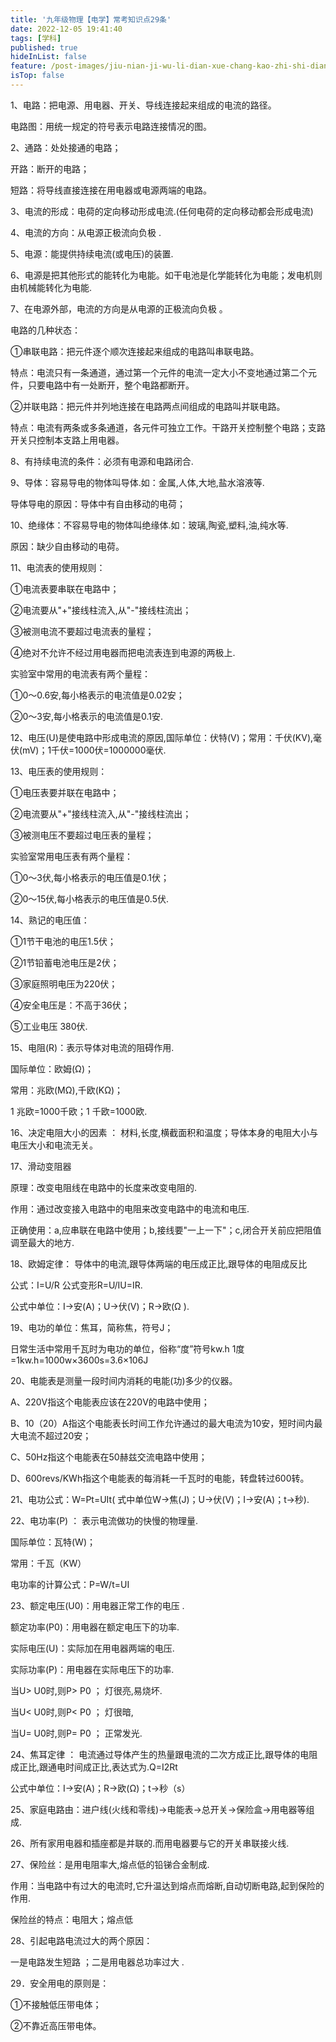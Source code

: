 ```yaml
---
title: '九年级物理【电学】常考知识点29条'
date: 2022-12-05 19:41:40
tags: [学科]
published: true
hideInList: false
feature: /post-images/jiu-nian-ji-wu-li-dian-xue-chang-kao-zhi-shi-dian-29-tiao.png
isTop: false
---
```

1、电路：把电源、用电器、开关、导线连接起来组成的电流的路径。



电路图：用统一规定的符号表示电路连接情况的图。



2、通路：处处接通的电路；



开路：断开的电路；



短路：将导线直接连接在用电器或电源两端的电路。



3、电流的形成：电荷的定向移动形成电流.(任何电荷的定向移动都会形成电流)



4、电流的方向：从电源正极流向负极 .



5、电源：能提供持续电流(或电压)的装置.



6、电源是把其他形式的能转化为电能。如干电池是化学能转化为电能；发电机则由机械能转化为电能.



7、在电源外部，电流的方向是从电源的正极流向负极 。



电路的几种状态：



①串联电路：把元件逐个顺次连接起来组成的电路叫串联电路。

特点：电流只有一条通道，通过第一个元件的电流一定大小不变地通过第二个元件，只要电路中有一处断开，整个电路都断开。



②并联电路：把元件并列地连接在电路两点间组成的电路叫并联电路。



特点：电流有两条或多条通道，各元件可独立工作。干路开关控制整个电路；支路开关只控制本支路上用电器。



8、有持续电流的条件：必须有电源和电路闭合.



9、导体：容易导电的物体叫导体.如：金属,人体,大地,盐水溶液等.



导体导电的原因：导体中有自由移动的电荷；



10、绝缘体：不容易导电的物体叫绝缘体.如：玻璃,陶瓷,塑料,油,纯水等.



原因：缺少自由移动的电荷。



11、电流表的使用规则：



①电流表要串联在电路中；



②电流要从"+"接线柱流入,从"-"接线柱流出；



③被测电流不要超过电流表的量程；



④绝对不允许不经过用电器而把电流表连到电源的两极上.



实验室中常用的电流表有两个量程：



①0～0.6安,每小格表示的电流值是0.02安；



②0～3安,每小格表示的电流值是0.1安.



12、电压(U)是使电路中形成电流的原因,国际单位：伏特(V)；常用：千伏(KV),毫伏(mV)；1千伏=1000伏=1000000毫伏.



13、电压表的使用规则：



①电压表要并联在电路中；



②电流要从"+"接线柱流入,从"-"接线柱流出；



③被测电压不要超过电压表的量程；



实验室常用电压表有两个量程：



①0～3伏,每小格表示的电压值是0.1伏；



②0～15伏,每小格表示的电压值是0.5伏.



14、熟记的电压值：

①1节干电池的电压1.5伏；

②1节铅蓄电池电压是2伏；

③家庭照明电压为220伏；

④安全电压是：不高于36伏；

⑤工业电压 380伏.



15、电阻(R)：表示导体对电流的阻碍作用.



国际单位：欧姆(Ω)；



常用：兆欧(MΩ),千欧(KΩ)；



1 兆欧=1000千欧；1 千欧=1000欧.



16、决定电阻大小的因素 ： 材料,长度,横截面积和温度；导体本身的电阻大小与电压大小和电流无关。



17、滑动变阻器



原理：改变电阻线在电路中的长度来改变电阻的.



作用：通过改变接入电路中的电阻来改变电路中的电流和电压.



正确使用：a,应串联在电路中使用；b,接线要"一上一下"；c,闭合开关前应把阻值调至最大的地方.



18、欧姆定律： 导体中的电流,跟导体两端的电压成正比,跟导体的电阻成反比



公式：I=U/R    公式变形R=U/IU=IR.  



公式中单位：I→安(A)；U→伏(V)；R→欧(Ω ).



19、电功的单位：焦耳，简称焦，符号J；



日常生活中常用千瓦时为电功的单位，俗称“度”符号kw.h   1度=1kw.h=1000w×3600s=3.6×106J 



20、电能表是测量一段时间内消耗的电能(功)多少的仪器。



A、220V指这个电能表应该在220V的电路中使用；



B、10（20）A指这个电能表长时间工作允许通过的最大电流为10安，短时间内最大电流不超过20安；



C、50Hz指这个电能表在50赫兹交流电路中使用；



D、600revs/KWh指这个电能表的每消耗一千瓦时的电能，转盘转过600转。



21、电功公式：W=Pt=UIt( 式中单位W→焦(J)；U→伏(V)；I→安(A)；t→秒).



22、电功率(P) ： 表示电流做功的快慢的物理量.



国际单位：瓦特(W)；



常用：千瓦（KW）



电功率的计算公式：P=W/t=UI



23、额定电压(U0)：用电器正常工作的电压 .



额定功率(P0)：用电器在额定电压下的功率.



实际电压(U)：实际加在用电器两端的电压.



实际功率(P)：用电器在实际电压下的功率.



当U> U0时,则P> P0 ； 灯很亮,易烧坏.



当U< U0时,则P< P0 ； 灯很暗,



当U= U0时,则P= P0 ； 正常发光.



24、焦耳定律 ： 电流通过导体产生的热量跟电流的二次方成正比,跟导体的电阻成正比,跟通电时间成正比,表达式为.Q=I2Rt

公式中单位：I→安(A)；R→欧(Ω)；t→秒（s）



25、家庭电路由：进户线(火线和零线)→电能表→总开关→保险盒→用电器等组成.



26、所有家用电器和插座都是并联的.而用电器要与它的开关串联接火线.



27、保险丝：是用电阻率大,熔点低的铅锑合金制成.



作用：当电路中有过大的电流时,它升温达到熔点而熔断,自动切断电路,起到保险的作用.



保险丝的特点：电阻大；熔点低



28、引起电路电流过大的两个原因：



一是电路发生短路 ；二是用电器总功率过大 .



29．安全用电的原则是：



①不接触低压带电体；



②不靠近高压带电体。